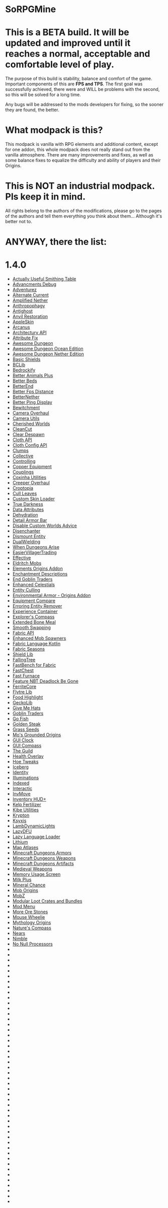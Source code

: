 # SoRPGMine

# This is a BETA build. It will be updated and improved until it reaches a normal, acceptable and comfortable level of play.

The purpose of this build is stability, balance and comfort of the game. Important components of this are **FPS and TPS**. The first goal was successfully achieved, there were and WILL be problems with the second, so this will be solved for a long time.

Any bugs will be addressed to the mods developers for fixing, so the sooner they are found, the better.

# What modpack is this?
This modpack is vanilla with RPG elements and additional content, except for one addon, this whole modpack does not really stand out from the vanilla atmosphere. There are many improvements and fixes, as well as some balance fixes to equalize the difficulty and ability of players and their Origins.

# This is NOT an industrial modpack. Pls keep it in mind.

All rights belong to the authors of the modifications, please go to the pages of the authors and tell them everything you think about them... Although it's better not to.

# ANYWAY, there the list:


# 1.4.0
- [Actually Useful Smithing Table](https://www.curseforge.com/minecraft/mc-mods/actually-useful-smithing-table-fabric/)
- [Advancments Debug](https://www.curseforge.com/minecraft/mc-mods/advancements-debug)
- [Adventurez](https://www.curseforge.com/minecraft/mc-mods/adventurez)
- [Alternate Current](https://www.curseforge.com/minecraft/mc-mods/alternate-current)
- [Amplified Nether](https://www.curseforge.com/minecraft/mc-mods/amplified-nether)
- [Anthropophagy](https://www.curseforge.com/minecraft/mc-mods/anthropophagy)
- [Antighost](https://www.curseforge.com/minecraft/mc-mods/antighost)
- [Anvil Restoration](https://www.curseforge.com/minecraft/mc-mods/anvil-restoration-fabric)
- [AppleSkin](https://www.curseforge.com/minecraft/mc-mods/appleskin)
- [Arcanus](https://www.curseforge.com/minecraft/mc-mods/arcanus)
- [Architectury API](https://www.curseforge.com/minecraft/mc-mods/architectury-fabric)
- [Attribute Fix](https://www.curseforge.com/minecraft/mc-mods/attribute)
- [Awesome Dungeon](https://www.curseforge.com/minecraft/mc-mods/awesome-dungeon-fabric)
- [Awesome Dungeon Ocean Edition](https://www.curseforge.com/minecraft/mc-mods/awesome-dungeon-edition-ocean-fabric)
- [Awesome Dungeon Nether Edition](https://www.curseforge.com/minecraft/mc-mods/awesome-dungeon-nether-fabric)
- [Basic Shields](https://www.curseforge.com/minecraft/mc-mods/basic-shields-fabric)
- [BCLib](https://www.curseforge.com/minecraft/mc-mods/bclib)
- [Bedrockify](https://www.curseforge.com/minecraft/mc-mods/bedrockify)
- [Better Animals Plus](https://www.curseforge.com/minecraft/mc-mods/betteranimalsplus)
- [Better Beds](https://www.curseforge.com/minecraft/mc-mods/better-beds)
- [BetterEnd](https://www.curseforge.com/minecraft/mc-mods/betterend)
- [Better Fps Distance](https://www.curseforge.com/minecraft/mc-mods/better-fps-render-distance)
- [BetterNether](https://www.curseforge.com/minecraft/mc-mods/betternether)
- [Better Ping Display](https://www.curseforge.com/minecraft/mc-mods/better-ping-display-fabric)
- [Bewitchment](https://www.curseforge.com/minecraft/mc-mods/bewitchment)
- [Camera Overhaul](https://www.curseforge.com/minecraft/mc-mods/cameraoverhaul)
- [Camera Utils](https://www.curseforge.com/minecraft/mc-mods/camera-utils)
- [Cherished Worlds](https://www.curseforge.com/minecraft/mc-mods/cherished-worlds-fabric)
- [CleanCut](https://www.curseforge.com/minecraft/mc-mods/cleancut)
- [Clear Despawn](https://www.curseforge.com/minecraft/mc-mods/clear-despawn-fabric)
- [Cloth API](https://www.curseforge.com/minecraft/mc-mods/cloth-api)
- [Cloth Config API](https://www.curseforge.com/minecraft/mc-mods/cloth-config)
- [Clumps](https://www.curseforge.com/minecraft/mc-mods/clumps)
- [Collective](https://www.curseforge.com/minecraft/mc-mods/collective-fabric)
- [Controlling](https://www.curseforge.com/minecraft/mc-mods/controlling)
- [Copper Equipment](https://www.curseforge.com/minecraft/mc-mods/copper-equipment)
- [Couplings](https://www.curseforge.com/minecraft/mc-mods/couplings)
- [Coxinha Utilities](https://www.curseforge.com/minecraft/mc-mods/coxinha-utilities)
- [Creeper Overhaul](https://www.curseforge.com/minecraft/mc-mods/creeper-overhaul)
- [Croptopia](https://www.curseforge.com/minecraft/mc-mods/croptopia-fabric)
- [Cull Leaves](https://www.curseforge.com/minecraft/mc-mods/cull-leaves)
- [Custom Skin Loader](https://www.curseforge.com/minecraft/mc-mods/customskinloader)
- [True Darkness](https://www.curseforge.com/minecraft/mc-mods/true-darkness)
- [Data Attributes](https://www.curseforge.com/minecraft/mc-mods/data-attributes)
- [Dehydration](https://www.curseforge.com/minecraft/mc-mods/dehydration)
- [Detail Armor Bar](https://www.curseforge.com/minecraft/mc-mods/detail-armor-bar)
- [Disable Custom Worlds Advice](https://www.curseforge.com/minecraft/mc-mods/fabric-disable-custom-worlds-advice)
- [Disenchanter](https://www.curseforge.com/minecraft/mc-mods/disenchanter)
- [Dismount Entity](https://www.curseforge.com/minecraft/mc-mods/dismount-entity-fabric)
- [DualWielding](https://www.curseforge.com/minecraft/mc-mods/dualwielding)
- [When Dungeons Arise](https://www.curseforge.com/minecraft/mc-mods/when-dungeons-arise-fabric)
- [EasierVillagerTrading](https://www.curseforge.com/minecraft/mc-mods/easiervillagertrading)
- [Effective](https://www.curseforge.com/minecraft/mc-mods/effective)
- [Eldritch Mobs](https://www.curseforge.com/minecraft/mc-mods/eldritch-mobs)
- [Elements Origins Addon](https://www.curseforge.com/minecraft/mc-mods/elements-an-origins-addon)
- [Enchantment Descriptions](https://www.curseforge.com/minecraft/mc-mods/enchantment-descriptions)
- [End Goblin Traders](https://www.curseforge.com/minecraft/mc-mods/end-goblin-traders-fabric)
- [Enhanced Celestials](https://www.curseforge.com/minecraft/mc-mods/enhanced-celestials-fabric)
- [Entity Culling](https://www.curseforge.com/minecraft/mc-mods/entityculling)
- [Environmental Armor - Origins Addon](https://www.curseforge.com/minecraft/mc-mods/origins-environmental-armor-1-18-1-port)
- [Equipment Compare](https://www.curseforge.com/minecraft/mc-mods/equipment-compare-fabric)
- [Erroring Entity Remover](https://www.curseforge.com/minecraft/mc-mods/erroring-entity-remover)
- [Experience Container](https://www.curseforge.com/minecraft/mc-mods/expcontainer)
- [Explorer's Compass](https://www.curseforge.com/minecraft/mc-mods/explorers-compass)
- [Extended Bone Meal](https://www.curseforge.com/minecraft/mc-mods/extended-bone-meal-fabric)
- [Smooth Swapping](https://www.curseforge.com/minecraft/mc-mods/smooth-swapping)
- [Fabric API](https://www.curseforge.com/minecraft/mc-mods/fabric-api)
- [Enhanced Mob Spawners](https://www.curseforge.com/minecraft/mc-mods/enhanced-mob-spawners)
- [Fabric Language Kotlin](https://www.curseforge.com/minecraft/mc-mods/fabric-language-kotlin)
- [Fabric Seasons](https://www.curseforge.com/minecraft/mc-mods/fabric-seasons)
- [Shield Lib](https://www.curseforge.com/minecraft/mc-mods/fabric-shield-lib)
- [FallingTree](https://www.curseforge.com/minecraft/mc-mods/falling-tree)
- [FastBench for Fabric](https://www.curseforge.com/minecraft/mc-mods/fastbench-for-fabric)
- [FastChest](https://www.curseforge.com/minecraft/mc-mods/fastchest)
- [Fast Furnace](https://www.curseforge.com/minecraft/mc-mods/fast-furnace-for-fabric)
- [Feature NBT Deadlock Be Gone](https://www.curseforge.com/minecraft/mc-mods/feature-nbt-deadlock-be-gone)
- [FerriteCore](https://www.curseforge.com/minecraft/mc-mods/ferritecore-fabric)
- [Flytre Lib](https://www.curseforge.com/minecraft/mc-mods/lib)
- [Food Highlight](https://www.curseforge.com/minecraft/mc-mods/food-highlight)
- [GeckoLib](https://www.curseforge.com/minecraft/mc-mods/geckolib)
- [Give Me Hats](https://www.curseforge.com/minecraft/mc-mods/give-me-hats)
- [Goblin Traders](https://www.curseforge.com/minecraft/mc-mods/goblin-traders-fabric)
- [Go Fish](https://www.curseforge.com/minecraft/mc-mods/go-fish)
- [Golden Steak](https://www.curseforge.com/minecraft/mc-mods/golden-steak)
- [Grass Seeds](https://www.curseforge.com/minecraft/mc-mods/grass-seeds-fabric)
- [Mo's Grounded Origins](https://www.curseforge.com/minecraft/mc-mods/grounded-origins-fabric)
- [GUI Clock](https://www.curseforge.com/minecraft/mc-mods/gui-clock-fabric-version)
- [GUI Compass](https://www.curseforge.com/minecraft/mc-mods/gui-compass-fabric-version)
- [The Guild](https://www.curseforge.com/minecraft/mc-mods/guild)
- [Health Overlay](https://www.curseforge.com/minecraft/mc-mods/health-overlay-fabric)
- [Hoe Tweaks](https://www.curseforge.com/minecraft/mc-mods/hoe-tweaks-fabric)
- [Iceberg ](https://www.curseforge.com/minecraft/mc-mods/iceberg-fabric)
- [Identity](https://www.curseforge.com/minecraft/mc-mods/identity)
- [Illuminations ](https://www.curseforge.com/minecraft/mc-mods/illuminations)
- [Indexed](https://www.curseforge.com/minecraft/mc-mods/indexed)
- [Interactic](https://www.curseforge.com/minecraft/mc-mods/interactic)
- [InvMove ](https://www.curseforge.com/minecraft/mc-mods/invmove-fabric)
- [Inventory HUD+](https://www.curseforge.com/minecraft/mc-mods/inventory-hud-forge)
- [Kelp Fertilizer](https://www.curseforge.com/minecraft/mc-mods/kelp-fertilizer-fabric)
- [Kibe Utilities](https://www.curseforge.com/minecraft/mc-mods/kibe)
- [Krypton](https://www.curseforge.com/minecraft/mc-mods/krypton)
- [Ksyxis](https://www.curseforge.com/minecraft/mc-mods/ksyxis)
- [LambDynamicLights](https://www.curseforge.com/minecraft/mc-mods/lambdynamiclights)
- [LazyDFU](https://www.curseforge.com/minecraft/mc-mods/lazydfu)
- [Lazy Language Loader](https://www.curseforge.com/minecraft/mc-mods/lazy-language-loader)
- [Lithium](https://www.curseforge.com/minecraft/mc-mods/lithium)
- [Map Atlases](https://www.curseforge.com/minecraft/mc-mods/map-atlases)
- [Minecraft Dungeons Armors](https://www.curseforge.com/minecraft/mc-mods/mcda)
- [Minecraft Dungeons Weapons](https://www.curseforge.com/minecraft/mc-mods/mcdw)
- [Minecraft Dungeons Artifacts](https://www.curseforge.com/minecraft/mc-mods/mcdar)
- [Medieval Weapons](https://www.curseforge.com/minecraft/mc-mods/medievalweapons)
- [Memory Usage Screen](https://www.curseforge.com/minecraft/mc-mods/memory-usage-screen)
- [Milk Plus](https://www.curseforge.com/minecraft/mc-mods/milk-plus)
- [Mineral Chance](https://www.curseforge.com/minecraft/mc-mods/mineral-chance-fabric)
- [Mob Origins](https://www.curseforge.com/minecraft/mc-mods/mob-origins)
- [MobZ](https://www.curseforge.com/minecraft/mc-mods/mobz)
- [Modular Loot Crates and Bundles](https://www.curseforge.com/minecraft/mc-mods/fabric-loot-crates)
- [Mod Menu](https://www.curseforge.com/minecraft/mc-mods/modmenu)
- [More Ore Stones](https://www.curseforge.com/minecraft/mc-mods/mores-fabric)
- [Mouse Wheelie](https://www.curseforge.com/minecraft/mc-mods/mouse-wheelie)
- [Mythology Origins](https://www.curseforge.com/minecraft/mc-mods/mythology-origins)
- [Nature's Compass](https://www.curseforge.com/minecraft/mc-mods/natures-compass)
- [Nears](https://www.curseforge.com/minecraft/mc-mods/nears)
- [Nimble](https://www.curseforge.com/minecraft/mc-mods/nimble-fabric)
- [No Null Processors](https://www.curseforge.com/minecraft/mc-mods/no-null-processors)
- [](url)
- [](url)
- [](url)
- [](url)
- [](url)
- [](url)
- [](url)
- [](url)
- [](url)
- [](url)
- [](url)
- [](url)
- [](url)
- [](url)
- [](url)
- [](url)
- [](url)
- [](url)
- [](url)
- [](url)
- [](url)
- [](url)
- [](url)
- [](url)
- [](url)
- [](url)
- [](url)
- [](url)
- [](url)
- [](url)
- [](url)
- [](url)
- [](url)
- [](url)
- [](url)
- [](url)
- [](url)
- [](url)
- [](url)
- [](url)
- [](url)
- [](url)
- [](url)
- [](url)
- [](url)
- [](url)
- [](url)
- [](url)
